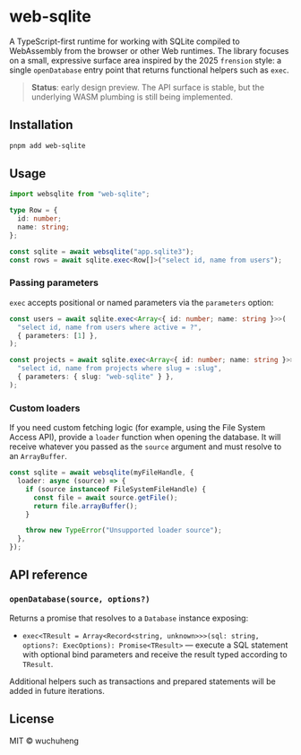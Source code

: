 # web-sqlite

A TypeScript-first runtime for working with SQLite compiled to WebAssembly from the browser or other Web runtimes. The library focuses on a small, expressive surface area inspired by the 2025 `frension` style: a single `openDatabase` entry point that returns functional helpers such as `exec`.

> **Status**: early design preview. The API surface is stable, but the underlying WASM plumbing is still being implemented.

## Installation

```bash
pnpm add web-sqlite
```

## Usage

```ts
import websqlite from "web-sqlite";

type Row = {
  id: number;
  name: string;
};

const sqlite = await websqlite("app.sqlite3");
const rows = await sqlite.exec<Row[]>("select id, name from users");
```

### Passing parameters

`exec` accepts positional or named parameters via the `parameters` option:

```ts
const users = await sqlite.exec<Array<{ id: number; name: string }>>(
  "select id, name from users where active = ?",
  { parameters: [1] },
);

const projects = await sqlite.exec<Array<{ id: number; name: string }>>(
  "select id, name from projects where slug = :slug",
  { parameters: { slug: "web-sqlite" } },
);
```

### Custom loaders

If you need custom fetching logic (for example, using the File System Access API), provide a `loader` function when opening the database. It will receive whatever you passed as the `source` argument and must resolve to an `ArrayBuffer`.

```ts
const sqlite = await websqlite(myFileHandle, {
  loader: async (source) => {
    if (source instanceof FileSystemFileHandle) {
      const file = await source.getFile();
      return file.arrayBuffer();
    }

    throw new TypeError("Unsupported loader source");
  },
});
```

## API reference

### `openDatabase(source, options?)`

Returns a promise that resolves to a `Database` instance exposing:

- `exec<TResult = Array<Record<string, unknown>>>(sql: string, options?: ExecOptions): Promise<TResult>` — execute a SQL statement with optional bind parameters and receive the result typed according to `TResult`.

Additional helpers such as transactions and prepared statements will be added in future iterations.

## License

MIT © wuchuheng
